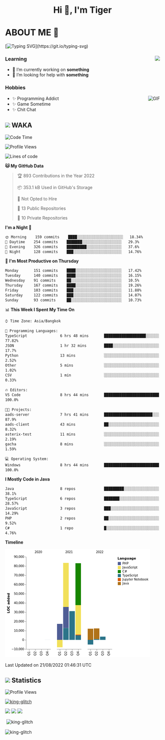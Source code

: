 <h1 align="center">Hi 👋, I'm Tiger</h1>




# ABOUT ME 💬

[![Typing SVG](https://readme-typing-svg.herokuapp.com?color=22F771&vCenter=true&lines=A+perssionate+developer+from+nowhere.)](https://git.io/typing-svg)

<div>
 <img align="right" src="https://spotify-github-profile.vercel.app/api/view?uid=12129734423&cover_image=false&theme=default&bar_color=22d016&bar_color_cover=true" />
 <h3>Learning</h3>
 
 <ul>
  <li>🔭 I’m currently working on <b>something</b></li>
  <li>🤝 I’m looking for help with <b>something</b></li>
 </ul>
 
</div>
<div>
 <h3>Hobbies</h3>
 <img align="right" height="475px"  alt="GIF" src="https://i.pinimg.com/originals/1f/b7/db/1fb7dbee557e5ed509f7517da8a84d58.gif" />
 <ul>
  <li>✨ Programming Addict</li>
  <li>✨ Game Sometime</li>
  <li>✨ Chit Chat</li>
 </ul>
 
</div>



## <img height="40" src="https://raw.githubusercontent.com/innng/innng/master/assets/kyubey.gif"/> WAKA

<!--START_SECTION:waka-->
![Code Time](http://img.shields.io/badge/Code%20Time-970%20hrs%2021%20mins-blue)

![Profile Views](http://img.shields.io/badge/Profile%20Views-18-blue)

![Lines of code](https://img.shields.io/badge/From%20Hello%20World%20I%27ve%20Written-230%20Thousand%20lines%20of%20code-blue)

**🐱 My GitHub Data** 

> 🏆 893 Contributions in the Year 2022
 > 
> 📦 353.1 kB Used in GitHub's Storage 
 > 
> 🚫 Not Opted to Hire
 > 
> 📜 13 Public Repositories 
 > 
> 🔑 10 Private Repositories  
 > 
**I'm a Night 🦉** 

```text
🌞 Morning    159 commits    ████░░░░░░░░░░░░░░░░░░░░░   18.34% 
🌆 Daytime    254 commits    ███████░░░░░░░░░░░░░░░░░░   29.3% 
🌃 Evening    326 commits    █████████░░░░░░░░░░░░░░░░   37.6% 
🌙 Night      128 commits    ███░░░░░░░░░░░░░░░░░░░░░░   14.76%

```
📅 **I'm Most Productive on Thursday** 

```text
Monday       151 commits    ████░░░░░░░░░░░░░░░░░░░░░   17.42% 
Tuesday      140 commits    ████░░░░░░░░░░░░░░░░░░░░░   16.15% 
Wednesday    91 commits     ██░░░░░░░░░░░░░░░░░░░░░░░   10.5% 
Thursday     167 commits    ████░░░░░░░░░░░░░░░░░░░░░   19.26% 
Friday       103 commits    ███░░░░░░░░░░░░░░░░░░░░░░   11.88% 
Saturday     122 commits    ███░░░░░░░░░░░░░░░░░░░░░░   14.07% 
Sunday       93 commits     ██░░░░░░░░░░░░░░░░░░░░░░░   10.73%

```


📊 **This Week I Spent My Time On** 

```text
⌚︎ Time Zone: Asia/Bangkok

💬 Programming Languages: 
TypeScript               6 hrs 48 mins       ███████████████████░░░░░░   77.82% 
JSON                     1 hr 32 mins        ████░░░░░░░░░░░░░░░░░░░░░   17.7% 
Python                   13 mins             ░░░░░░░░░░░░░░░░░░░░░░░░░   2.52% 
Other                    5 mins              ░░░░░░░░░░░░░░░░░░░░░░░░░   1.02% 
CSV                      1 min               ░░░░░░░░░░░░░░░░░░░░░░░░░   0.33%

🔥 Editors: 
VS Code                  8 hrs 44 mins       █████████████████████████   100.0%

🐱‍💻 Projects: 
aads-server              7 hrs 41 mins       ██████████████████████░░░   87.9% 
aads-client              43 mins             ██░░░░░░░░░░░░░░░░░░░░░░░   8.32% 
asterix-test             11 mins             ░░░░░░░░░░░░░░░░░░░░░░░░░   2.19% 
gacha                    8 mins              ░░░░░░░░░░░░░░░░░░░░░░░░░   1.59%

💻 Operating System: 
Windows                  8 hrs 44 mins       █████████████████████████   100.0%

```

**I Mostly Code in Java** 

```text
Java                     8 repos             █████████░░░░░░░░░░░░░░░░   38.1% 
TypeScript               6 repos             ███████░░░░░░░░░░░░░░░░░░   28.57% 
JavaScript               3 repos             ███░░░░░░░░░░░░░░░░░░░░░░   14.29% 
PHP                      2 repos             ██░░░░░░░░░░░░░░░░░░░░░░░   9.52% 
C#                       1 repo              █░░░░░░░░░░░░░░░░░░░░░░░░   4.76%

```


**Timeline**

![Chart not found](https://raw.githubusercontent.com/king-glitch/king-glitch/main/charts/bar_graph.png) 


 Last Updated on 21/08/2022 01:46:31 UTC
<!--END_SECTION:waka-->
## <img height="40" src="https://raw.githubusercontent.com/innng/innng/master/assets/kyubey.gif"/> Statistics
![Profile Views](https://komarev.com/ghpvc/?username=king-glitch)  

<p align="left"> 
 <a href="https://github.com/ryo-ma/github-profile-trophy">
  <img src="https://github-profile-trophy.vercel.app/?username=king-glitch&theme=dracula" alt="king-glitch" />
 </a> </p>

![](https://github-profile-summary-cards.vercel.app/api/cards/profile-details?username=king-glitch&theme=dracula)
![](https://github-profile-summary-cards.vercel.app/api/cards/stats?username=king-glitch&theme=dracula) 
![](https://github-profile-summary-cards.vercel.app/api/cards/productive-time?username=king-glitch&theme=dracula)


<p>&nbsp;<img align="center" src="https://github-readme-stats.vercel.app/api?username=king-glitch&theme=dracula" alt="king-glitch" /></p>

<p><img align="center" src="https://github-readme-streak-stats.herokuapp.com/?user=king-glitch&theme=dracula" alt="king-glitch" /></p>
